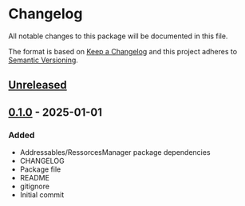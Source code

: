# Changelog
All notable changes to this package will be documented in this file.

The format is based on [Keep a Changelog](http://keepachangelog.com/en/1.0.0/)
and this project adheres to [Semantic Versioning](http://semver.org/spec/v2.0.0.html).

## [Unreleased]

## [0.1.0] - 2025-01-01
### Added
- Addressables/RessorcesManager package dependencies
- CHANGELOG
- Package file
- README
- gitignore
- Initial commit

[Unreleased]: https://github.com/1mbitshorde/LoadingSystem/compare/0.1.0...main
[0.1.0]: https://github.com/1mbitshorde/LoadingSystem/tree/0.1.0/